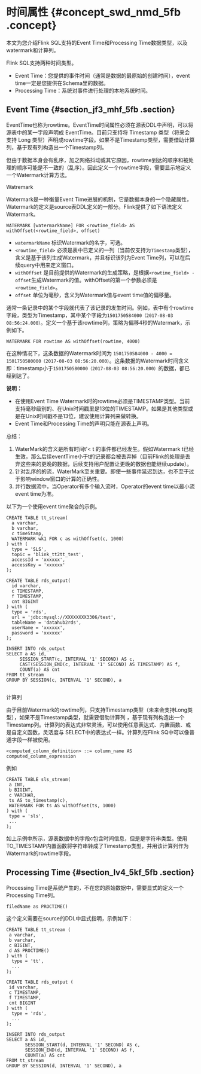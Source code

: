 # 时间属性 {#concept_swd_nmd_5fb .concept}

本文为您介绍Flink SQL支持的Event Time和Processing Time数据类型，以及watermark和计算列。

Flink SQL支持两种时间类型。

-   Event Time：您提供的事件时间（通常是数据的最原始的创建时间），event time一定是您提供在Schema里的数据。
-   Processing Time：系统对事件进行处理的本地系统时间。

## Event Time {#section_jf3_mhf_5fb .section}

EventTime也称为rowtime。EventTime时间属性必须在源表DDL中声明，可以将源表中的某一字段声明成 EventTime。目前只支持将 Timestamp 类型（将来会支持 Long 类型）声明成rowtime字段。如果不是Timestamp类型，需要借助计算列，基于现有列构造出一个Timestamp列。

但由于数据本身会有乱序，加之网络抖动或其它原因，rowtime到达的顺序和被处理的顺序可能是不一致的（乱序）。因此定义一个rowtime字段，需要显示地定义一个Watermark计算方法。

Watremark

Watermark是一种衡量Event Time进展的机制，它是数据本身的一个隐藏属性，Watermark的定义是source表DDL定义的一部分。Flink提供了如下语法定义Watermark。

```language-sql
WATERMARK [watermarkName] FOR <rowtime_field> AS withOffset(<rowtime_field>, offset)

```

-    `watermarkName` 标识Watermark的名字，可选。
-    `<rowtime_field>` 必须是表中已定义的一列（当前仅支持为`Timestamp`类型），含义是基于该列生成Watermark，并且标识该列为Event Time列，可以在后续query中用来定义窗口。
-    `withOffset` 是目前提供的Watermark的生成策略，是根据`<rowtime_field> - offset`生成Watermark的值。withOffset的第一个参数必须是`<rowtime_field>`。
-    `offset` 单位为毫秒，含义为Watermark值与event time值的偏移量。

通常一条记录中的某个字段就代表了该记录的发生时间。例如，表中有个rowtime字段，类型为Timestamp，其中某个字段为`1501750584000（2017-08-03 08:56:24.000）`。定义一个基于该rowtime列，策略为偏移4秒的Watermark，示例如下。

```
WATERMARK FOR rowtime AS withOffset(rowtime, 4000)

```

在这种情况下，这条数据的Watermark时间为 `1501750584000 - 4000 = 1501750580000（2017-08-03 08:56:20.000）`。这条数据的Watermark时间含义即：timestamp小于`1501750580000（2017-08-03 08:56:20.000）`的数据，都已经到达了。

**说明：** 

-   在使用Event Time Watermark时的rowtime必须是TIMESTAMP类型。当前支持毫秒级别的、在Unix时间戳里是13位的TIMESTAMP。如果是其他类型或是在Unix时间戳不是13位，建议使用计算列来做转换。
-   Event Time和Processing Time的声明只能在源表上声明。

总结：

1.  WaterMark的含义是所有时间t'< t 的事件都已经发生。假如Watermark t已经生效，那么后续eventTime小于t的记录都会被丢弃掉（目前Flink的处理是丢弃这些来的更晚的数据，后续支持用户配置让更晚的数据也能继续update）。
2.  针对乱序的的流，WaterMark至关重要。即使一些事件延迟到达，也不至于过于影响window窗口的计算的正确性。
3.  并行数据流中，当Operator有多个输入流时，Operator的event time以最小流event time为准。

以下为一个使用event time聚合的示例。

```language-sql
CREATE TABLE tt_stream(
  a varchar,
  b varchar,
  c timeStamp,
  WATERMARK wk1 FOR c as withOffset(c, 1000)
) with (
  type = 'SLS',
  topic = 'blink_tt2tt_test',
  accessId = 'xxxxxx',
  accessKey = 'xxxxxx'
);

CREATE TABLE rds_output(
  id varchar,
  c TIMESTAMP, 
  f TIMESTAMP,
  cnt BIGINT
) with (
  type = 'rds',
  url = 'jdbc:mysql://XXXXXXXX3306/test',
  tableName = 'datahub2rds',
  userName = 'xxxxxx',
  password = 'xxxxxx'
);

INSERT INTO rds_output
SELECT a AS id, 
     SESSION_START(c, INTERVAL '1' SECOND) AS c, 
     CAST(SESSION_END(c, INTERVAL '1' SECOND) AS TIMESTAMP) AS f, 
     COUNT(a) AS cnt
FROM tt_stream
GROUP BY SESSION(c, INTERVAL '1' SECOND), a


```

计算列

由于目前Watermark的rowtime列，只支持Timestamp类型（未来会支持Long类型），如果不是Timestamp类型，就需要借助计算列 ，基于现有列构造出一个Timestamp列。计算列的表达式非常灵活，可以使用任意表达式、内置函数、或是自定义函数，灵活度与 SELECT中的表达式一样。计算列在Flink SQ中可以像普通字段一样被使用。

`<computed_column_definition> ::= column_name AS computed_column_expression`

例如

```language-sql
CREATE TABLE sls_stream(    
 a INT, 
 b BIGINT,
 c VARCHAR, 
 ts AS to_timestamp(c),
 WATERMARK FOR ts AS withOffset(ts, 1000)
) with ( 
 type = 'sls',
 ...
);
```

如上示例中所示，源表数据中的字段c包含时间信息，但是是字符串类型。使用TO\_TIMESTAMP内置函数将字符串转成了Timestamp类型，并用该计算列作为Watermark的rowtime字段。

## Processing Time {#section_lv4_5kf_5fb .section}

Processing Time是系统产生的，不在您的原始数据中，需要显式的定义一个Processing Time列。

`filedName as PROCTIME()`

这个定义需要在source的DDL中显式指明，示例如下：

```
CREATE TABLE tt_stream (
 a varchar, 
 b varchar, 
 c BIGINT,
 d AS PROCTIME()
) with ( 
  type = 'tt',
  ... 
);        

CREATE TABLE rds_output ( 
 id varchar, 
 c TIMESTAMP, 
 f TIMESTAMP, 
 cnt BIGINT 
) with ( 
  type = 'rds',
  ... 
);

INSERT INTO rds_output 
SELECT a AS id,
       SESSION_START(d, INTERVAL '1' SECOND) AS c, 
       SESSION_END(d, INTERVAL '1' SECOND) AS f, 
       COUNT(a) AS cnt 
FROM tt_stream 
GROUP BY SESSION(d, INTERVAL '1' SECOND), a
```


